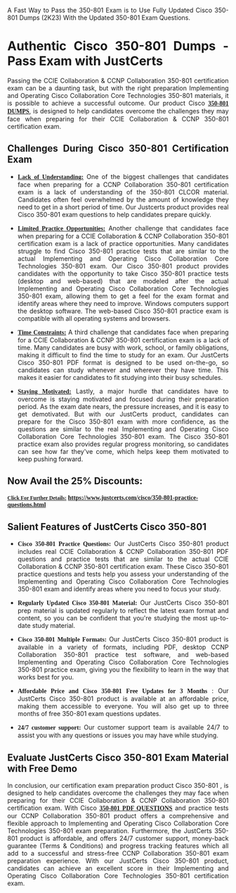 <p dir="auto" style="text-align: justify;">A Fast Way to Pass the 350-801 Exam is to Use Fully Updated Cisco 350-801 Dumps (2K23) With the Updated 350-801 Exam Questions.</p>

<h1 style="text-align: justify;"><strong>Authentic Cisco 350-801 Dumps - Pass Exam with JustCerts</strong></h1>

<p style="text-align: justify;">Passing the CCIE Collaboration & CCNP Collaboration 350-801 certification exam can be a daunting task, but with the right preparation Implementing and Operating Cisco Collaboration Core Technologies 350-801 materials, it is possible to achieve a successful outcome. Our product Cisco <strong><a href="https://www.justcerts.com/cisco/350-801-practice-questions.html"><span style="font-family:Georgia,serif;"><u>350-801 DUMPS</u></span></a></strong>, is designed to help candidates overcome the challenges they may face when preparing for their CCIE Collaboration & CCNP 350-801 certification exam.</p>

<h2 style="text-align: justify;"><strong>Challenges During Cisco 350-801 Certification Exam</strong></h2>

<ul>
	<li style="text-align: justify;"><u><span style="font-family:Georgia,serif;"><strong>Lack of Understanding:</strong></span></u> One of the biggest challenges that candidates face when preparing for a CCNP Collaboration 350-801 certification exam is a lack of understanding of the 350-801 CLCOR material. Candidates often feel overwhelmed by the amount of knowledge they need to get in a short period of time. Our Justcerts product provides real Cisco 350-801 exam questions to help candidates prepare quickly.</li>
</ul>

<ul>
	<li style="text-align: justify;"><u><span style="font-family:Georgia,serif;"><strong>Limited Practice Opportunities:</strong></span></u> Another challenge that candidates face when preparing for a CCIE Collaboration & CCNP Collaboration 350-801 certification exam is a lack of practice opportunities. Many candidates struggle to find Cisco 350-801 practice tests that are similar to the actual Implementing and Operating Cisco Collaboration Core Technologies 350-801 exam. Our Cisco 350-801 product provides candidates with the opportunity to take Cisco 350-801 practice tests (desktop and web-based) that are modeled after the actual Implementing and Operating Cisco Collaboration Core Technologies 350-801 exam, allowing them to get a feel for the exam format and identify areas where they need to improve. Windows computers support the desktop software. The web-based Cisco 350-801 practice exam is compatible with all operating systems and browsers.</li>
</ul>

<ul>
	<li style="text-align: justify;"><u><span style="font-family:Georgia,serif;"><strong>Time Constraints:</strong></span></u> A third challenge that candidates face when preparing for a CCIE Collaboration & CCNP 350-801 certification exam is a lack of time. Many candidates are busy with work, school, or family obligations, making it difficult to find the time to study for an exam. Our JustCerts Cisco 350-801 PDF format is designed to be used on-the-go, so candidates can study whenever and wherever they have time. This makes it easier for candidates to fit studying into their busy schedules.</li>
</ul>

<ul>
	<li style="text-align: justify;"><u><span style="font-family:Georgia,serif;"><strong>Staying Motivated:</strong></span></u> Lastly, a major hurdle that candidates have to overcome is staying motivated and focused during their preparation period. As the exam date nears, the pressure increases, and it is easy to get demotivated. But with our JustCerts product, candidates can prepare for the Cisco 350-801 exam with more confidence, as the questions are similar to the real Implementing and Operating Cisco Collaboration Core Technologies 350-801 exam. The Cisco 350-801 practice exam also provides regular progress monitoring, so candidates can see how far they've come, which helps keep them motivated to keep pushing forward.</li>
</ul>

<h2 style="text-align: justify;"><strong>Now Avail the 25% Discounts:</strong></h2>

<p><span style="font-size:12px;"><u><span style="font-family:Georgia,serif;"><strong>Click For Further Details:</strong></span></u></span><span style="font-size:14px;"><span style="font-family:Georgia,serif;"><strong> <a href="https://www.justcerts.com/cisco/350-801-practice-questions.html">https://www.justcerts.com/cisco/350-801-practice-questions.html</a></strong></span></span></p>

<h2 style="text-align: justify;"><strong>Salient Features of JustCerts Cisco 350-801</strong></h2>

<ul>
	<li style="text-align: justify;"><span style="font-family:Georgia,serif;"><strong>Cisco 350-801 Practice Questions:</strong></span> Our JustCerts Cisco 350-801 product includes real CCIE Collaboration & CCNP Collaboration 350-801 PDF questions and practice tests that are similar to the actual CCIE Collaboration & CCNP 350-801 certification exam. These Cisco 350-801 practice questions and tests help you assess your understanding of the Implementing and Operating Cisco Collaboration Core Technologies 350-801 exam and identify areas where you need to focus your study.</li>
</ul>

<ul>
	<li style="text-align: justify;"><span style="font-family:Georgia,serif;"><strong>Regularly Updated Cisco 350-801 Material:</strong></span> Our JustCerts Cisco 350-801 prep material is updated regularly to reflect the latest exam format and content, so you can be confident that you're studying the most up-to-date study material.</li>
</ul>

<ul>
	<li style="text-align: justify;"><span style="font-family:Georgia,serif;"><strong>Cisco 350-801 Multiple Formats:</strong></span> Our JustCerts Cisco 350-801 product is available in a variety of formats, including PDF, desktop CCNP Collaboration 350-801 practice test software, and web-based Implementing and Operating Cisco Collaboration Core Technologies 350-801 practice exam, giving you the flexibility to learn in the way that works best for you.</li>
</ul>

<ul>
	<li style="text-align: justify;"><span style="font-family:Georgia,serif;"><strong>Affordable Price and Cisco 350-801 Free Updates for 3 Months</strong></span> : Our JustCerts Cisco 350-801 product is available at an affordable price, making them accessible to everyone. You will also get up to three months of free 350-801 exam questions updates.</li>
</ul>

<ul>
	<li style="text-align: justify;"><span style="font-family:Georgia,serif;"><strong>24/7 customer support:</strong></span> Our customer support team is available 24/7 to assist you with any questions or issues you may have while studying.</li>
</ul>

<h2 style="text-align: justify;"><strong>Evaluate JustCerts Cisco 350-801 Exam Material with Free Demo</strong></h2>

<p style="text-align: justify;">In conclusion, our certification exam preparation product Cisco 350-801 , is designed to help candidates overcome the challenges they may face when preparing for their CCIE Collaboration & CCNP Collaboration 350-801 certification exam. With Cisco <a href="https://www.justcerts.com/cisco/350-801-practice-questions.html"><u><strong><span style="font-family:Georgia,serif;">350-801 PDF QUESTIONS</span></strong></u></a> and practice tests our CCNP Collaboration 350-801 product offers a comprehensive and flexible approach to Implementing and Operating Cisco Collaboration Core Technologies 350-801 exam preparation. Furthermore, the JustCerts 350-801 product is affordable, and offers 24/7 customer support, money-back guarantee (Terms & Conditions) and progress tracking features which all add to a successful and stress-free CCNP Collaboration 350-801 exam preparation experience. With our JustCerts Cisco 350-801 product, candidates can achieve an excellent score in their Implementing and Operating Cisco Collaboration Core Technologies 350-801 certification exam.</p>

